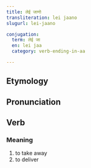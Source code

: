 ```yaml
---
title: लेई जाणो
transliteration: lei jaano
slugurl: lei-jaano

conjugation: 
  term: लेई जा
  en: lei jaa
  category: verb-ending-in-aa

---
```

## Etymology

## Pronunciation

## Verb
### Meaning
1. to take away
2. to deliver